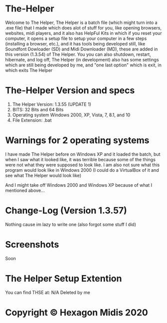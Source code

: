 # The-Helper

Welcome to The Helper, The Helper is a batch file (which might turn into a .exe file) that I made which does alot of stuff for you, like opening browsers, websites, midi players, and it also has HelpFul Kits in which if you reset your computer, it opens a setup file to setup your computer in a few steps (installing a browser, etc.), and it has tools being developed still, like Soundfont Dowloader (SD) and Midi Downloader (MD), these are added in this version (1.3.54) of The Helper. You you can also shutdown, restart, hibernate, and log off, The Helper (in development) also has some settings which are still being developed by me, and "one last option" which is exit, in which exits The Helper

# The-Helper Version and specs

1. The Helper Version: 1.3.55 (UPDATE 1)
2. BITS: 32 Bits and 64 Bits
3. Operating system Windows 2000, XP, Vista, 7, 8.1, and 10
4. File Extension: .bat

# Warnings for 2 operating systems

I have made The Helper before on Windows XP and it loaded the batch, but when I saw what it looked like, it was terrible because some of the things were not what they were supposed to look like. I am also not sure what this program would look like in Windows 2000 (I could do a VirtualBox of it and see what The Helper would look like)

And I might take off Windows 2000 and Windows XP because of what I mentioned above...

# Change-Log (Version 1.3.57)

Nothing cause im lazy to write one (also forgot some stuff I did)

# Screenshots

Soon

# The Helper Setup Extention

You can find THSE at: N/A Deleted by me

# Copyright © Hexagon Midis 2020
